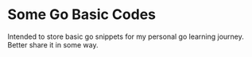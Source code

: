 # Some Go Basic Codes

Intended to store basic go snippets for my personal go learning journey. Better share it in some way.
